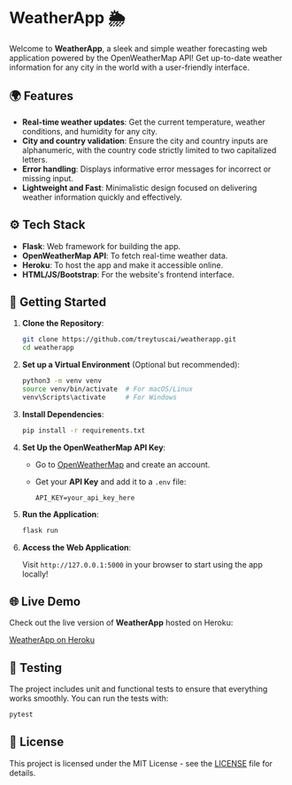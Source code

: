 # WeatherApp 🌦️

Welcome to **WeatherApp**, a sleek and simple weather forecasting web application powered by the OpenWeatherMap API! Get up-to-date weather information for any city in the world with a user-friendly interface.

## 🌍 Features

- **Real-time weather updates**: Get the current temperature, weather conditions, and humidity for any city.
- **City and country validation**: Ensure the city and country inputs are alphanumeric, with the country code strictly limited to two capitalized letters.
- **Error handling**: Displays informative error messages for incorrect or missing input.
- **Lightweight and Fast**: Minimalistic design focused on delivering weather information quickly and effectively.

## ⚙️ Tech Stack

- **Flask**: Web framework for building the app.
- **OpenWeatherMap API**: To fetch real-time weather data.
- **Heroku**: To host the app and make it accessible online.
- **HTML/JS/Bootstrap**: For the website's frontend interface.

## 🚀 Getting Started

1. **Clone the Repository**:

   ```bash
   git clone https://github.com/treytuscai/weatherapp.git
   cd weatherapp
   ```

2. **Set up a Virtual Environment** (Optional but recommended):

   ```bash
   python3 -m venv venv
   source venv/bin/activate  # For macOS/Linux
   venv\Scripts\activate     # For Windows
   ```

3. **Install Dependencies**:

   ```bash
   pip install -r requirements.txt
   ```

4. **Set Up the OpenWeatherMap API Key**:

   - Go to [OpenWeatherMap](https://openweathermap.org/api) and create an account.
   - Get your **API Key** and add it to a `.env` file:
   
     ```env
     API_KEY=your_api_key_here
     ```

5. **Run the Application**:

   ```bash
   flask run
   ```

6. **Access the Web Application**:

   Visit `http://127.0.0.1:5000` in your browser to start using the app locally!

## 🌐 Live Demo

Check out the live version of **WeatherApp** hosted on Heroku:

[WeatherApp on Heroku](https://weather-appv-3d0daf77a308.herokuapp.com/)

## 🧪 Testing

The project includes unit and functional tests to ensure that everything works smoothly. You can run the tests with:

```bash
pytest
```

## 📄 License

This project is licensed under the MIT License - see the [LICENSE](LICENSE) file for details.
